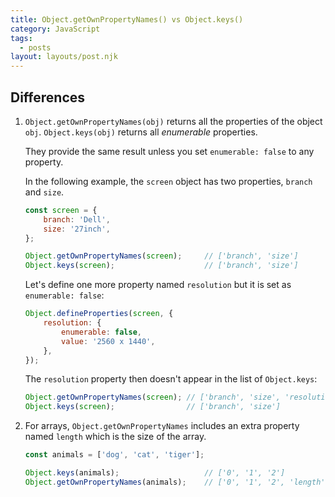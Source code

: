 ```yaml
---
title: Object.getOwnPropertyNames() vs Object.keys()
category: JavaScript
tags:
  - posts
layout: layouts/post.njk
---
```


## Differences

1. `Object.getOwnPropertyNames(obj)` returns all the properties of the object `obj`. `Object.keys(obj)` returns all _enumerable_ properties.
    
    They provide the same result unless you set `enumerable: false` to any property.
    
    In the following example, the `screen` object has two properties, `branch` and `size`.
    
    ```js
    const screen = {
        branch: 'Dell',
        size: '27inch',
    };
    
    Object.getOwnPropertyNames(screen);     // ['branch', 'size']
    Object.keys(screen);                    // ['branch', 'size']
    ```
     
    Let's define one more property named `resolution` but it is set as `enumerable: false`:
    
    ```js
    Object.defineProperties(screen, {
        resolution: {
            enumerable: false,
            value: '2560 x 1440',
        },
    });
    ```
    
    The `resolution` property then doesn't appear in the list of `Object.keys`:
    
    ```js
    Object.getOwnPropertyNames(screen); // ['branch', 'size', 'resolution']
    Object.keys(screen);                // ['branch', 'size']
    ```
    
2. For arrays, `Object.getOwnPropertyNames` includes an extra property named `length` which is the size of the array.
    
    ```js
    const animals = ['dog', 'cat', 'tiger'];
    
    Object.keys(animals);                   // ['0', '1', '2']
    Object.getOwnPropertyNames(animals);    // ['0', '1', '2', 'length']
    ```